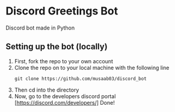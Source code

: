 # Discord Greetings Bot
Discord bot made in Python

## Setting up the bot (locally)

1. First, fork the repo to your own account
2. Clone the repo on to your local machine with the following line </br>
   ```
   git clone https://github.com/musaab03/discord_bot
   ```
3. Then cd into the directory
4. Now, go to the developers discord portal [https://discord.com/developers/]
Done!

